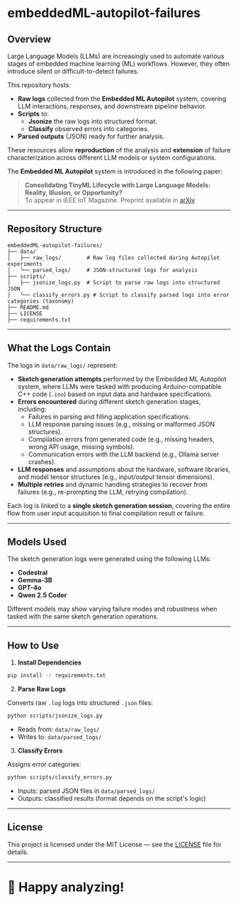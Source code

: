# embeddedML-autopilot-failures

## Overview

Large Language Models (LLMs) are increasingly used to automate various stages of embedded machine learning (ML) workflows. However, they often introduce silent or difficult-to-detect failures.

This repository hosts:

- **Raw logs** collected from the **Embedded ML Autopilot** system, covering LLM interactions, responses, and downstream pipeline behavior.
- **Scripts** to:
  - **Jsonize** the raw logs into structured format.
  - **Classify** observed errors into categories.
- **Parsed outputs** (JSON) ready for further analysis.

These resources allow **reproduction** of the analysis and **extension** of failure characterization across different LLM models or system configurations.

The **Embedded ML Autopilot** system is introduced in the following paper:

> **Consolidating TinyML Lifecycle with Large Language Models: Reality, Illusion, or Opportunity?**  
> To appear in IEEE IoT Magazine. Preprint available in [arXiv](https://arxiv.org/pdf/2501.12420)

---

## Repository Structure

```
embeddedML-autopilot-failures/
├── data/
│   ├── raw_logs/        # Raw log files collected during Autopilot experiments
│   └── parsed_logs/     # JSON-structured logs for analysis
├── scripts/
│   ├── jsonize_logs.py  # Script to parse raw logs into structured JSON
│   └── classify_errors.py # Script to classify parsed logs into error categories (taxonomy)
├── README.md
├── LICENSE
├── requirements.txt
```

---

## What the Logs Contain

The logs in `data/raw_logs/` represent:

- **Sketch generation attempts** performed by the Embedded ML Autopilot system, where LLMs were tasked with producing Arduino-compatible C++ code (`.ino`) based on input data and hardware specifications.
- **Errors encountered** during different sketch generation stages, including:
  - Failures in parsing and filling application specifications.
  - LLM response parsing issues (e.g., missing or malformed JSON structures).
  - Compilation errors from generated code (e.g., missing headers, wrong API usage, missing symbols).
  - Communication errors with the LLM backend (e.g., Ollama server crashes).
- **LLM responses** and assumptions about the hardware, software libraries, and model tensor structures (e.g., input/output tensor dimensions).
- **Multiple retries** and dynamic handling strategies to recover from failures (e.g., re-prompting the LLM, retrying compilation).

Each log is linked to a **single sketch generation session**, covering the entire flow from user input acquisition to final compilation result or failure.

---

## Models Used

The sketch generation logs were generated using the following LLMs:

- **Codestral**
- **Gemma-3B**
- **GPT-4o**
- **Qwen 2.5 Coder**

Different models may show varying failure modes and robustness when tasked with the same sketch generation operations.

---

## How to Use

1. **Install Dependencies**

```bash
pip install -r requirements.txt
```

2. **Parse Raw Logs**

Converts raw `.log` logs into structured `.json` files:

```bash
python scripts/jsonize_logs.py
```

- Reads from: `data/raw_logs/`
- Writes to: `data/parsed_logs/`

3. **Classify Errors**

Assigns error categories:

```bash
python scripts/classify_errors.py
```

- Inputs: parsed JSON files in `data/parsed_logs/`
- Outputs: classified results (format depends on the script's logic)

---

## License

This project is licensed under the MIT License — see the [LICENSE](LICENSE) file for details.

---

# 🚀 Happy analyzing!
